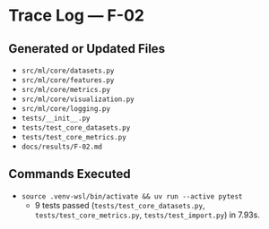 # Trace Log — F-02

## Generated or Updated Files
- `src/ml/core/datasets.py`
- `src/ml/core/features.py`
- `src/ml/core/metrics.py`
- `src/ml/core/visualization.py`
- `src/ml/core/logging.py`
- `tests/__init__.py`
- `tests/test_core_datasets.py`
- `tests/test_core_metrics.py`
- `docs/results/F-02.md`

## Commands Executed
- `source .venv-wsl/bin/activate && uv run --active pytest`
  - 9 tests passed (`tests/test_core_datasets.py`, `tests/test_core_metrics.py`, `tests/test_import.py`) in 7.93s.

